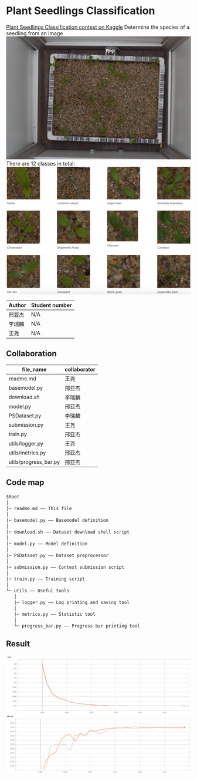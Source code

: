 # Plant Seedlings Classification

[Plant Seedlings Classification contest on Kaggle](https://www.kaggle.com/c/plant-seedlings-classification)
Determine the species of a seedling from an image
![](images/raw.png)
There are 12 classes in total:
![](images/classes.png)

|Author|Student number|
|------|---------|
|邢亚杰|N/A|
|李瑞麟|N/A|
| 王尧 |N/A|

## Collaboration
|file_name|collaborator|
|---------|------------|
|readme.md|王尧|
|basemodel.py|邢亚杰|
|download.sh|李瑞麟|
|model.py|邢亚杰|
|PSDataset.py|李瑞麟|
|submission.py|王尧|
|train.py|邢亚杰|
|utils/logger.py|王尧|
|utils/metrics.py|邢亚杰|
|utils/progress_bar.py|邢亚杰|

## Code map

```
$Root
│
│─ readme.md —— This file
│
|─ basemodel.py —— Basemodel definition
│
|─ download.sh —— Dataset download shell script
│
|─ model.py —— Model definition
│
|─ PSDataset.py —— Dataset preprocessor
│   
|─ submission.py —— Contest submission script
│   
|─ train.py —— Training script
│   
└─ utils —— Useful tools
   │
   |─ logger.py —— Log printing and saving tool
   │
   |─ metrics.py —— Statistic tool
   │
   └─ progress_bar.py —— Progress bar printing tool
```

## Result

![](images/loss.png)
![](images/acc.png)